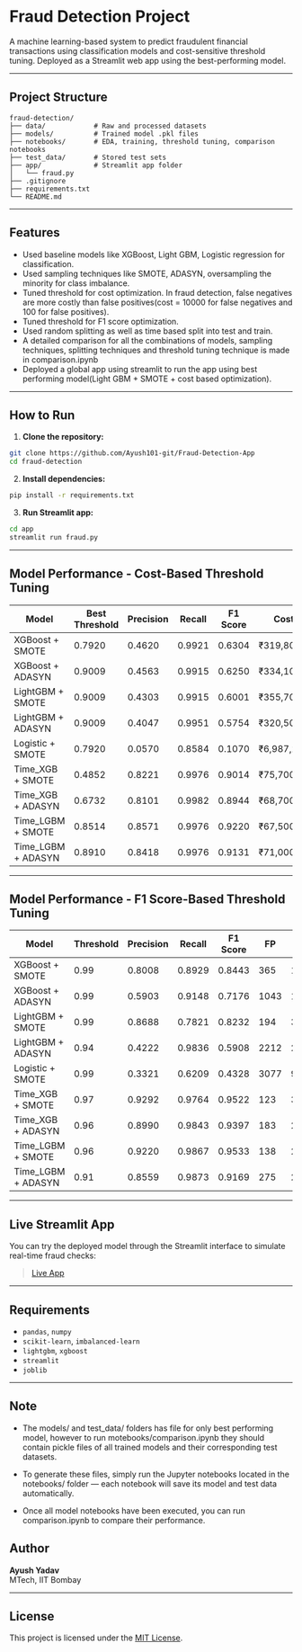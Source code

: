 
# Fraud Detection Project

A machine learning-based system to predict fraudulent financial transactions using classification models and cost-sensitive threshold tuning. Deployed as a Streamlit web app using the best-performing model.

---

## Project Structure

```
fraud-detection/
├── data/            # Raw and processed datasets
├── models/          # Trained model .pkl files
├── notebooks/       # EDA, training, threshold tuning, comparison notebooks
├── test_data/       # Stored test sets
├── app/             # Streamlit app folder
│   └── fraud.py
├── .gitignore
├── requirements.txt
└── README.md
```

---

## Features

- Used baseline models like XGBoost, Light GBM, Logistic regression for classification.
- Used sampling techniques like SMOTE, ADASYN, oversampling the minority for class imbalance.
- Tuned threshold for cost optimization. In fraud detection, false negatives are more costly than false positives(cost = 10000 for false negatives and 100 for false positives).
- Tuned threshold for F1 score optimization.
- Used random splitting as well as time based split into test and train.
- A detailed comparison for all the combinations of models, sampling techniques, splitting techniques and threshold tuning technique is made in comparison.ipynb
- Deployed a global app using streamlit to run the app using best performing model(Light GBM + SMOTE + cost based optimization).


---

## How to Run

1. **Clone the repository:**
```bash
git clone https://github.com/Ayush101-git/Fraud-Detection-App
cd fraud-detection
```

2. **Install dependencies:**
```bash
pip install -r requirements.txt
```

3. **Run Streamlit app:**
```bash
cd app
streamlit run fraud.py
```

---

## Model Performance - Cost-Based Threshold Tuning

| Model                 | Best Threshold | Precision | Recall  | F1 Score | Cost      |
|----------------------|----------------|-----------|---------|----------|-----------|
| XGBoost + SMOTE      | 0.7920         | 0.4620    | 0.9921  | 0.6304   | ₹319,800  |
| XGBoost + ADASYN     | 0.9009         | 0.4563    | 0.9915  | 0.6250   | ₹334,100  |
| LightGBM + SMOTE     | 0.9009         | 0.4303    | 0.9915  | 0.6001   | ₹355,700  |
| LightGBM + ADASYN    | 0.9009         | 0.4047    | 0.9951  | 0.5754   | ₹320,500  |
| Logistic + SMOTE     | 0.7920         | 0.0570    | 0.8584  | 0.1070   | ₹6,987,200|
| Time_XGB + SMOTE     | 0.4852         | 0.8221    | 0.9976  | 0.9014   | ₹75,700   |
| Time_XGB + ADASYN    | 0.6732         | 0.8101    | 0.9982  | 0.8944   | ₹68,700   |
| Time_LGBM + SMOTE    | 0.8514         | 0.8571    | 0.9976  | 0.9220   | ₹67,500   |
| Time_LGBM + ADASYN   | 0.8910         | 0.8418    | 0.9976  | 0.9131   | ₹71,000   |

---

## Model Performance - F1 Score-Based Threshold Tuning

| Model                 | Threshold | Precision | Recall  | F1 Score | FP    | FN   | Cost      |
|----------------------|-----------|-----------|---------|----------|-------|------|-----------|
| XGBoost + SMOTE      | 0.99      | 0.8008    | 0.8929  | 0.8443   | 365   | 176  | ₹1,796,500 |
| XGBoost + ADASYN     | 0.99      | 0.5903    | 0.9148  | 0.7176   | 1043  | 140  | ₹1,504,300 |
| LightGBM + SMOTE     | 0.99      | 0.8688    | 0.7821  | 0.8232   | 194   | 358  | ₹3,599,400 |
| LightGBM + ADASYN    | 0.94      | 0.4222    | 0.9836  | 0.5908   | 2212  | 27   | ₹491,200   |
| Logistic + SMOTE     | 0.99      | 0.3321    | 0.6209  | 0.4328   | 3077  | 934  | ₹9,647,700 |
| Time_XGB + SMOTE     | 0.97      | 0.9292    | 0.9764  | 0.9522   | 123   | 39   | ₹402,300   |
| Time_XGB + ADASYN    | 0.96      | 0.8990    | 0.9843  | 0.9397   | 183   | 26   | ₹278,300   |
| Time_LGBM + SMOTE    | 0.96      | 0.9220    | 0.9867  | 0.9533   | 138   | 22   | ₹233,800   |
| Time_LGBM + ADASYN   | 0.91      | 0.8559    | 0.9873  | 0.9169   | 275   | 21   | ₹237,500   |

---

## Live Streamlit App

You can try the deployed model through the Streamlit interface to simulate real-time fraud checks:

>  [Live App](https://your-app-name.streamlit.app)  


---

##  Requirements

- `pandas`, `numpy`
- `scikit-learn`, `imbalanced-learn`
- `lightgbm`, `xgboost`
- `streamlit`
- `joblib`

---

## Note
- The models/ and test_data/ folders has file for only best performing model, however to run motebooks/comparison.ipynb they should contain pickle files of all trained models and their corresponding test datasets.

- To generate these files, simply run the Jupyter notebooks located in the notebooks/ folder — each notebook will save its model and test data automatically.

- Once all model notebooks have been executed, you can run comparison.ipynb to compare their performance.

##  Author

**Ayush Yadav**  
MTech, IIT Bombay  

---

##  License

This project is licensed under the [MIT License](LICENSE).

